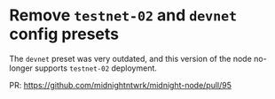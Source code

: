 # Remove `testnet-02` and `devnet` config presets

The `devnet` preset was very outdated, and this version of the node no-longer supports `testnet-02` deployment.

PR: https://github.com/midnightntwrk/midnight-node/pull/95
